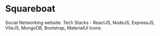 # Squareboat
Social Networking website.
Tech Stacks - ReactJS, NodeJS, ExpressJS, ViteJS, MongoDB, Bootstrap, MaterialUI Icons.
